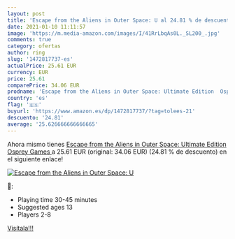 ```yaml
---
layout: post
title: 'Escape from the Aliens in Outer Space: U al 24.81 % de descuento'
date: 2021-01-10 11:11:57
image: 'https://m.media-amazon.com/images/I/41RrLbqAs0L._SL200_.jpg'
comments: true
category: ofertas
author: ring
slug: '1472817737-es'
actualPrice: 25.61 EUR
currency: EUR
price: 25.61
comparePrice: 34.06 EUR
prodname: 'Escape from the Aliens in Outer Space: Ultimate Edition  Osprey Games '
country: 'es'
flag: '🇪🇸'
buyurl: 'https://www.amazon.es/dp/1472817737/?tag=tolees-21'
descuento: '24.81'
average: '25.626666666666665'
---
```


Ahora mismo tienes [Escape from the Aliens in Outer Space: Ultimate Edition  Osprey Games ](https://www.amazon.es/dp/1472817737/?tag=tolees-21) a 25.61 EUR (original: 34.06 EUR) (24.81 %  de descuento) en el siguiente enlace!

[![Escape from the Aliens in Outer Space: U](https://m.media-amazon.com/images/I/41RrLbqAs0L._SL200_.jpg)](https://www.amazon.es/dp/1472817737/?tag=tolees-21)

🔎:

- Playing time 30-45 minutes
- Suggested ages 13
- Players 2-8

[Visítala!!!](https://www.amazon.es/dp/1472817737/?tag=tolees-21)
